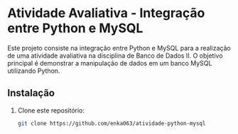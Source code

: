 # Atividade Avaliativa - Integração entre Python e MySQL
Este projeto consiste na integração entre Python e MySQL para a realização de uma atividade avaliativa na disciplina de Banco de Dados II. O objetivo principal é demonstrar a manipulação de dados em um banco MySQL utilizando Python.
## Instalação
1. Clone este repositório:
   ```bash
   git clone https://github.com/enka063/atividade-python-mysql
